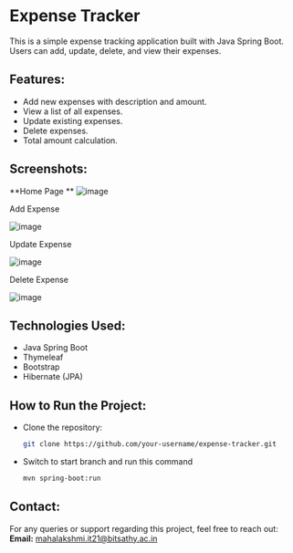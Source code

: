# Expense Tracker

This is a simple expense tracking application built with Java Spring Boot. Users can add, update, delete, and view their expenses.

## Features:
- Add new expenses with description and amount.
- View a list of all expenses.
- Update existing expenses.
- Delete expenses.
- Total amount calculation.

## Screenshots:

**Home Page
**
![image](https://github.com/user-attachments/assets/a6ab4437-8749-4fd3-993a-edee40fc965c)

Add Expense

![image](https://github.com/user-attachments/assets/b15310ce-5a22-42e3-9368-c09e0fcabf7a)

Update Expense

![image](https://github.com/user-attachments/assets/d7b22e98-cc75-4911-ba97-634dbaa6451d)

Delete Expense

![image](https://github.com/user-attachments/assets/4789cb88-6f9f-456e-8a0a-9aa7eab3e859)


## Technologies Used:
- Java Spring Boot
- Thymeleaf
- Bootstrap
- Hibernate (JPA)

## How to Run the Project:
- Clone the repository:
  ```bash
  git clone https://github.com/your-username/expense-tracker.git
- Switch to start branch and run this command
  ```bash
  mvn spring-boot:run

## Contact: 
For any queries or support regarding this project, feel free to reach out:
**Email:** [mahalakshmi.it21@bitsathy.ac.in](mailto:mahalakshmi.it21@bitsathy.ac.in)
